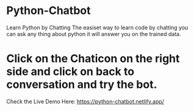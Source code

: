 # Python-Chatbot
Learn Python by Chatting
The easiset way to learn code by chatting you can ask any thing about python it will answer you on the trained data.


# Click on the Chaticon on the right side and click on back to conversation and try the bot.
Check the Live Demo Here:
https://python-chatbot.netlify.app/


